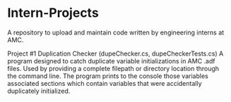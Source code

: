 # Intern-Projects
A repository to upload and maintain code written by engineering interns at AMC.

Project #1 Duplication Checker (dupeChecker.cs, dupeCheckerTests.cs)
  A program designed to catch duplicate variable initializations in AMC .adf files. Used by providing a complete filepath or directory      location through the command line. The program prints to the console those variables associated sections which contain variables that were accidentally duplicately initialized.   
